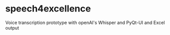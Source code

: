 # speech4excellence
Voice transcription prototype with openAI's Whisper and PyQt-UI and Excel output
